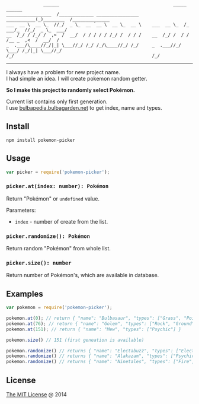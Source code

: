 ```
              ______                                           _____      ______              
_________________  /_____________ ________________     ___________(_)________  /______________
___  __ \  __ \_  //_/  _ \_  __ `__ \  __ \_  __ \    ___  __ \_  /_  ___/_  //_/  _ \_  ___/
__  /_/ / /_/ /  ,<  /  __/  / / / / / /_/ /  / / /    __  /_/ /  / / /__ _  ,<  /  __/  /    
_  .___/\____//_/|_| \___//_/ /_/ /_/\____//_/ /_/     _  .___//_/  \___/ /_/|_| \___//_/     
/_/                                                    /_/                                    

```

----

I always have a problem for new project name.<br />
I had simple an idea. I will create pokemon random getter.<br />

**So I make this project to randomly select Pokémon.**

Current list contains only first generation.<br />
I use [bulbapedia.bulbagarden.net][0] to get index, name and types.<br />

## Install

```
npm install pokemon-picker
```

## Usage

```javascript
var picker = require('pokemon-picker');
```

### `picker.at(index: number): Pokémon`

Return "Pokémon" or `undefined` value.

Parameters:

 * `index` - number of create from the list.

### `picker.randomize(): Pokémon`

Return random "Pokémon" from whole list.

### `picker.size(): number`

Return number of Pokémon's, which are available in database.

## Examples

```javascript
var pokemon = require('pokemon-picker');

pokemon.at(0); // return { "name": "Bulbasaur", "types": ["Grass", "Poison"] }
pokemon.at(76); // return { "name": "Golem", "types": ["Rock", "Ground"] }
pokemon.at(151); // return { "name": "Mew", "types": ["Psychic"] }

pokemon.size() // 151 (first geneation is available)

pokemon.randomize() // returns { "name": "Electabuzz", "types": ["Electric"] }
pokemon.randomize() // returns { "name": "Alakazam", "types": ["Psychic"] }
pokemon.randomize() // returns { "name": "Ninetales", "types": ["Fire"] }
```

## License

[The MIT License](http://piecioshka.mit-license.org) @ 2014

[0]: http://bulbapedia.bulbagarden.net/wiki/List_of_Pok%C3%A9mon_by_National_Pok%C3%A9dex_number
